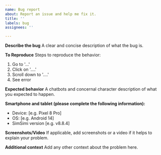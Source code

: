 ```yaml
---
name: Bug report
about: Report an issue and help me fix it.
title: ''
labels: bug
assignees: ''

---
```


<!-- Thank you for helping me improve SimSimi! Please fill in as much information as possible. -->

**Describe the bug**
A clear and concise description of what the bug is.

**To Reproduce**
Steps to reproduce the behavior:
1. Go to '...'
2. Click on '....'
3. Scroll down to '....'
4. See error

**Expected behavior**
A chatbots and concernal character description of what you expected to happen.

**Smartphone and tablet (please complete the following information):**
 - Device: [e.g. Pixel 8 Pro]
 - OS: [e.g. Android 14]
 - SimSimi version [e.g. v8.8.4]

**Screenshots/Video**
If applicable, add screenshots or a video if it helps to explain your problem.

**Additional context**
Add any other context about the problem here.
